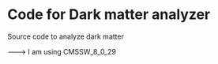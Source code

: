 Code for Dark matter analyzer
=============================

Source code to analyze dark matter

---> I am using CMSSW_8_0_29 
